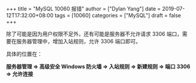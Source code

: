 +++
title = "MySQL 10060 报错"
author = ["Dylan Yang"]
date = 2019-07-12T17:32:00+08:00
tags = [10060]
categories = ["MySQL"]
draft = false
+++

除了可能是因为用户权限不足外，还有可能是服务器不允许请求 3306 端口，需要在服务器管理中，增加入站规则，允许 3306 端口即可。

具体的位置在：

**服务器管理 => 高级安全 Windows 防火墙 => 入站规则 => 新建规则 => 端口
3306 => 允许连接**

